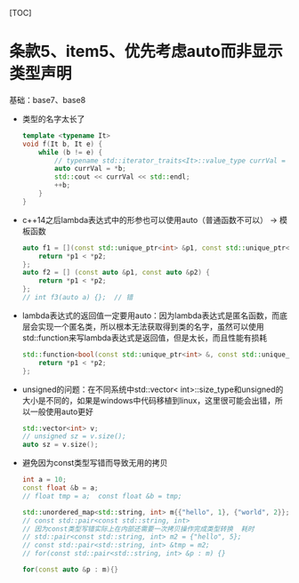 [TOC]
# 条款5、item5、优先考虑auto而非显示类型声明
基础：base7、base8

* 类型的名字太长了
    ```cpp
    template <typename It>
    void f(It b, It e) {
        while (b != e) {
            // typename std::iterator_traits<It>::value_type currVal = *b;
            auto currVal = *b;
            std::cout << currVal << std::endl;
            ++b;
        }
    }
    ```

* c++14之后lambda表达式中的形参也可以使用auto（普通函数不可以） -> 模板函数
    ```cpp
    auto f1 = [](const std::unique_ptr<int> &p1, const std::unique_ptr<int> &p2) {
        return *p1 < *p2;
    };
    auto f2 = [] (const auto &p1, const auto &p2) {
        return *p1 < *p2;
    }; 
    // int f3(auto a) {};  // 错
    ```


* lambda表达式的返回值一定要用auto：因为lambda表达式是匿名函数，而底层会实现一个匿名类，所以根本无法获取得到类的名字，虽然可以使用std::function来写lambda表达式是返回值，但是太长，而且性能有损耗
    ```cpp
    std::function<bool(const std::unique_ptr<int> &, const std::unique_ptr<int> &)> f3 = [] (const auto &p1, const auto &p2) {
        return *p1 < *p2;
    };  
    ```

* unsigned的问题：在不同系统中std::vector< int>::size_type和unsigned的大小是不同的，如果是windows中代码移植到linux，这里很可能会出错，所以一般使用auto更好
    ```cpp
    std::vector<int> v;
    // unsigned sz = v.size();
    auto sz = v.size();
    ```

* 避免因为const类型写错而导致无用的拷贝
    ```cpp
    int a = 10;
    const float &b = a;
    // float tmp = a;  const float &b = tmp;

    std::unordered_map<std::string, int> m{{"hello", 1}, {"world", 2}};
    // const std::pair<const std::string, int>
    // 因为const类型写错实际上在内部还需要一次拷贝操作完成类型转换  耗时
    // std::pair<const std::string, int> m2 = {"hello", 5};
    // const std::pair<std::string, int> &tmp = m2;
    // for(const std::pair<std::string, int> &p : m) {}
    
    for(const auto &p : m){}
    ```